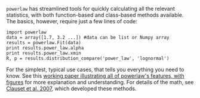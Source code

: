 `powerlaw` has streamlined tools for quickly calculating all the relevant statistics, with both function-based and class-based methods available. The basics, however, require just a few lines of code:

```
import powerlaw
data = array([1.7, 3.2 ...]) #data can be list or Numpy array
results = powerlaw.Fit(data)
print results.power_law.alpha
print results.power_law.xmin
R, p = results.distribution_compare('power_law', 'lognormal')
```

For the simplest, typical use cases, that tells you everything you need to know. See this [working paper illustrating all of powerlaw's features, with figures](https://powerlaw.googlecode.com/files/powerlaw.pdf) for more explanation and understanding. For details of the math, see [Clauset et al. 2007](http://arxiv.org/abs/0706.1062), which developed these methods.